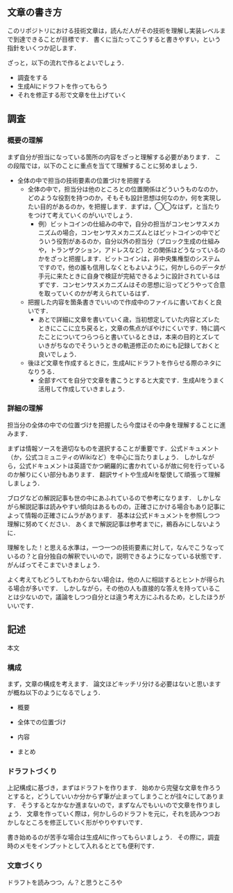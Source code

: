 ## 文章の書き方

このリポジトリにおける技術文章は，読んだ人がその技術を理解し実装レベルまで到達できることが目標です．
書くに当たってこうすると書きやすい，という指針をいくつか記します．

ざっと，以下の流れで作るとよいでしょう．
- 調査をする
- 生成AIにドラフトを作ってもらう
- それを修正する形で文章を仕上げていく


## 調査
### 概要の理解
まず自分が担当になっている箇所の内容をざっと理解する必要があります．
この段階では，以下のことに重点を当てて理解することに努めましょう．
- 全体の中で担当の技術要素の位置づけを把握する
    - 全体の中で，担当分は他のところとの位置関係はどういうものなのか，どのような役割を持つのか，そもそも設計思想は何なのか，何を実現したい目的があるのか，を把握します．まずは，◯◯なはず，と当たりをつけて考えていくのがいいでしょう．
        - 例）ビットコインの仕組みの中で，自分の担当がコンセンサスメカニズムの場合，コンセンサスメカニズムとはビットコインの中でどういう役割があるのか，自分以外の担当分（ブロック生成の仕組みや，トランザクション，アドレスなど）との関係はどうなっているのかをざっと把握します．ビットコインは，非中央集権型のシステムですので，他の誰も信用しなくともよいように，何かしらのデータが手元に来たときに自身で検証が完結できるように設計されているはずです．コンセンサスメカニズムはその思想に沿ってどうやって合意を取っていくのかが考えられているはず．
    - 把握した内容を箇条書きでいいので作成中のファイルに書いておくと良いです．
        - あとで詳細に文章を書いていく歳，当初想定していた内容とズレたときにここに立ち戻ると，文章の焦点がぼやけにくいです．特に調べたことについてつらつらと書いているときは，本来の目的とズレていきがちなのでそういうときの軌道修正のためにも記録しておくと良いでしょう．
    - 後ほど文章を作成するときに，生成AIにドラフトを作らせる際のネタになりうる．
        - 全部すべてを自分で文章を書こうとすると大変です．生成AIをうまく活用して作成していきましょう．

### 詳細の理解
担当分の全体の中での位置づけを把握したら今度はその中身を理解することに進みます．

まずは情報ソースを適切なものを選択することが重要です．公式ドキュメント（か，公式コミュニティのWikiなど）を中心に当たりましょう．
しかしながら，公式ドキュメントは英語でかつ網羅的に書かれているが故に何を行っているのか解りにくい部分もあります．
翻訳サイトや生成AIを駆使して頑張って理解しましょう．

ブログなどの解説記事も世の中にあふれているので参考になります．
しかしながら解説記事は読みやすい傾向はあるものの，正確さにかける場合もあり記事によって情報の正確さにムラがあります．
基本は公式ドキュメントを参照しつつ理解に努めてください．
あくまで解説記事は参考までに，鵜呑みにしないように．

理解をした！と思える水準は，一つ一つの技術要素に対して，なんでこうなっているの？と自分独自の解釈でいいので，説明できるようになっている状態です．
がんばってそこまでいきましょう．

よく考えてもどうしてもわからない場合は，他の人に相談するとヒントが得られる場合が多いです．
しかしながら，その他の人も直接的な答えを持っていることは少ないので，議論をしつつ自分とは違う考え方にふれるため，としたほうがいいです．

## 記述
本文
### 構成
まず，文章の構成を考えます．
論文ほどキッチリ分ける必要はないと思いますが概ね以下のようになるでしょう．
- 概要



- 全体での位置づけ
- 内容
- まとめ




### ドラフトづくり
上記構成に基づき，まずはドラフトを作ります．
始めから完璧な文章を作ろうとすると，どうしていいか分からず筆が止まってしまうことが往々にしてあります．
そうするとなかなか進まないので，まずなんでもいいので文章を作りましょう．
文章を作っていく際は，何かしらのドラフトを元に，それを読みつつおかしなところを修正していく形がやりやすいです．

書き始めるのが苦手な場合は生成AIに作ってもらいましょう．
その際に，調査時のメモをインプットとして入れるととても便利です．

### 文章づくり
ドラフトを読みつつ，ん？と思うところや